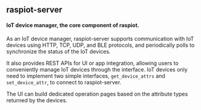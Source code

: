 ## raspiot-server
#### IoT device manager, the core component of raspiot.

As an IoT device manager, raspiot-server supports communication with IoT devices using HTTP, TCP, UDP, and BLE protocols, 
and periodically polls to synchronize the status of the IoT devices. 

It also provides REST APIs for UI or app integration, allowing users to conveniently manage IoT devices through the interface. 
IoT devices only need to implement two simple interfaces, `get_device_attrs` and `set_device_attr`, to connect to raspiot-server. 

The UI can build dedicated operation pages based on the attribute types returned by the devices.